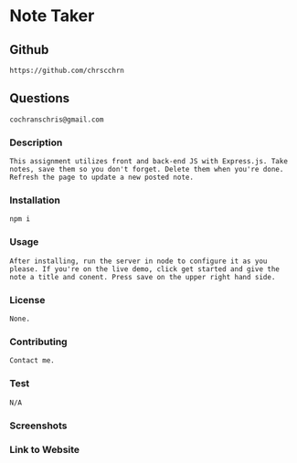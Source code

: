 # Note Taker

    
## Github
    https://github.com/chrscchrn

## Questions
    cochranschris@gmail.com

### Description
    This assignment utilizes front and back-end JS with Express.js. Take notes, save them so you don't forget. Delete them when you're done. Refresh the page to update a new posted note. 

### Installation
    npm i

### Usage
    After installing, run the server in node to configure it as you please. If you're on the live demo, click get started and give the note a title and conent. Press save on the upper right hand side.

### License
    None.

### Contributing
    Contact me.

### Test
    N/A

### Screenshots


### Link to Website

